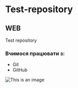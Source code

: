# Test-repository
## WEB
Test repository

### Вчимося працювати з:
* Git
* GitHub

![This is an image](![image](https://user-images.githubusercontent.com/98605454/151584048-b9a7fdb1-3d93-4d36-ace4-4b932d46560c.png))
